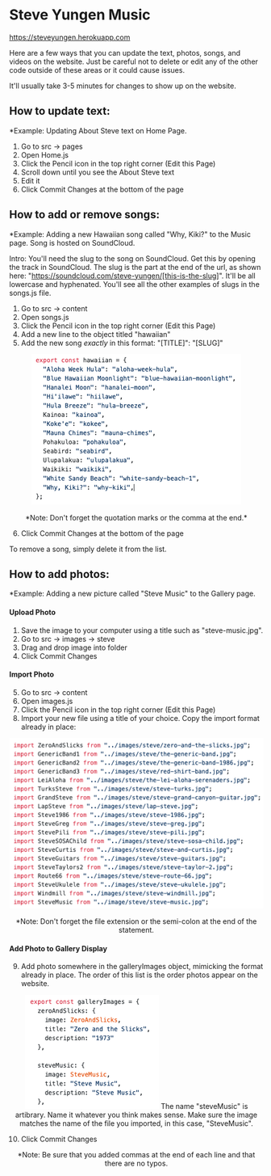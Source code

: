 # Steve Yungen Music
https://steveyungen.herokuapp.com

Here are a few ways that you can update the text, photos, songs, and videos on the website. Just be careful not to delete or edit any of the other code outside of these areas or it could cause issues. 

It'll usually take 3-5 minutes for changes to show up on the website. 

## How to update text:
*Example: Updating About Steve text on Home Page.

1) Go to src -> pages
2) Open Home.js
3) Click the Pencil icon in the top right corner (Edit this Page)
4) Scroll down until you see the About Steve text
5) Edit it
6) Click Commit Changes at the bottom of the page

## How to add or remove songs:
*Example: Adding a new Hawaiian song called "Why, Kiki?" to the Music page. Song is hosted on SoundCloud. 

Intro: You'll need the slug to the song on SoundCloud. Get this by opening the track in SoundCloud. The slug is the part at the end of the url, as shown here: "https://soundcloud.com/steve-yungen/[this-is-the-slug]". It'll be all lowercase and hyphenated. You'll see all the other examples of slugs in the songs.js file. 

1) Go to src -> content 
2) Open songs.js
3) Click the Pencil icon in the top right corner (Edit this Page)
4) Add a new line to the object titled "hawaiian"
5) Add the new song *exactly* in this format: "[TITLE]": "[SLUG]"

  <p align="center">
    <img src="./instructions/add-song.png" alt="Add song" />
  </p>
  <p align=center>*Note: Don't forget the quotation marks or the comma at the end.*</p>

6) Click Commit Changes at the bottom of the page

To remove a song, simply delete it from the list.

## How to add photos:
*Example: Adding a new picture called "Steve Music" to the Gallery page.

#### Upload Photo
1) Save the image to your computer using a title such as "steve-music.jpg".
2) Go to src -> images -> steve
3) Drag and drop image into folder
4) Click Commit Changes

#### Import Photo
5) Go to src -> content
6) Open images.js
7) Click the Pencil icon in the top right corner (Edit this Page)
8) Import your new file using a title of your choice. Copy the import format already in place:

  <p align="center">
    <img src="./instructions/import-image2.png" alt="Import image" />
  </p>
  
  <p align=center>*Note: Don't forget the file extension or the semi-colon at the end of the statement.</p>
  
#### Add Photo to Gallery Display
9) Add photo somewhere in the galleryImages object, mimicking the format already in place. The order of this list is the order photos appear on the website.

  <p align="center">
    <img src="./instructions/add-image2.png" alt="Add to gallery" />
    The name "steveMusic" is artibrary. Name it whatever you think makes sense. 
    Make sure the image matches the name of the file you imported, in this case, "SteveMusic".
  </p>

10) Click Commit Changes

<p align=center>*Note: Be sure that you added commas at the end of each line and that there are no typos.</p>
    




